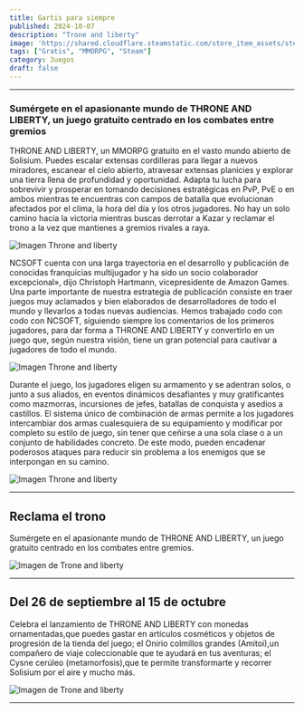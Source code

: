 ```yaml
---
title: Gartis para siempre
published: 2024-10-07
description: "Trone and liberty"
image: 'https://shared.cloudflare.steamstatic.com/store_item_assets/steam/apps/2429640/header.jpg?t=1728256052'
tags: ["Gratis", "MMORPG", "Steam"]
category: Juegos
draft: false
---
```

---
### Sumérgete en el apasionante mundo de THRONE AND LIBERTY, un juego gratuito centrado en los combates entre gremios

THRONE AND LIBERTY, un MMORPG gratuito en el vasto mundo abierto de Solisium. Puedes escalar extensas cordilleras para llegar a nuevos miradores, escanear el cielo abierto, atravesar extensas planicies y explorar una tierra llena de profundidad y oportunidad. Adapta tu lucha para sobrevivir y prosperar en tomando decisiones estratégicas en PvP, PvE o en ambos mientras te encuentras con campos de batalla que evolucionan afectados por el clima, la hora del día y los otros jugadores. No hay un solo camino hacia la victoria mientras buscas derrotar a Kazar y reclamar el trono a la vez que mantienes a gremios rivales a raya.

![Imagen Throne and liberty](https://www.gamingcoffee.com/wp-content/uploads/2024/07/throne-liberty-2-1.jpg)

NCSOFT cuenta con una larga trayectoria en el desarrollo y publicación de conocidas franquicias multijugador y ha sido un socio colaborador excepcional», dijo Christoph Hartmann, vicepresidente de Amazon Games. Una parte importante de nuestra estrategia de publicación consiste en traer juegos muy aclamados y bien elaborados de desarrolladores de todo el mundo y llevarlos a todas nuevas audiencias. Hemos trabajado codo con codo con NCSOFT, siguiendo siempre los comentarios de los primeros jugadores, para dar forma a THRONE AND LIBERTY y convertirlo en un juego que, según nuestra visión, tiene un gran potencial para cautivar a jugadores de todo el mundo.

![Imagen Throne and liberty](https://images.ctfassets.net/z7aj1lm9rbu3/1m1b7IHVHDamQYSAQBYOvm/a883a6de288604c975c4a93be291c223/TL_Announce_Screenshots_Monster_GalluKnight_B_1920.jpg)

Durante el juego, los jugadores eligen su armamento y se adentran solos, o junto a sus aliados, en eventos dinámicos desafiantes y muy gratificantes como mazmorras, incursiones de jefes, batallas de conquista y asedios a castillos. El sistema único de combinación de armas permite a los jugadores intercambiar dos armas cualesquiera de su equipamiento y modificar por completo su estilo de juego, sin tener que ceñirse a una sola clase o a un conjunto de habilidades concreto. De este modo, pueden encadenar poderosos ataques para reducir sin problema a los enemigos que se interpongan en su camino. 

![Imagen Throne and liberty](https://www.gamingcoffee.com/wp-content/uploads/2024/07/throne-liberty-1.jpg)


----

## Reclama el trono

Sumérgete en el apasionante mundo de THRONE AND LIBERTY, un juego gratuito centrado en los combates entre gremios.

![Imagen de Trone and liberty](https://assets.xboxservices.com/assets/77/35/773542ef-4f32-45ed-9a0e-6df3b0208463.jpg?n=9223847_Gallery_1350x759_02.jpg)

----

## Del 26 de septiembre al 15 de octubre

Celebra el lanzamiento de THRONE AND LIBERTY con monedas ornamentadas,que puedes gastar en artículos cosméticos y objetos de progresión de la tienda del juego; el Onirio colmillos grandes (Amitoi),un compañero de viaje coleccionable que te ayudará en tus aventuras; el Cysne cerúleo (metamorfosis),que te permite transformarte y recorrer Solisium por el aire y mucho más.

![Imagen de Trone and liberty](https://assets.xboxservices.com/assets/45/27/4527d27e-546b-4eea-855a-d5f941465fd7.jpg?n=9223847_Gallery_1350x759_01.jpg)

---